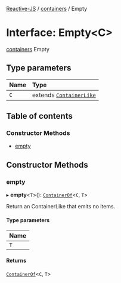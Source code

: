 [Reactive-JS](../README.md) / [containers](../modules/containers.md) / Empty

# Interface: Empty<C\>

[containers](../modules/containers.md).Empty

## Type parameters

| Name | Type |
| :------ | :------ |
| `C` | extends [`ContainerLike`](containers.ContainerLike.md) |

## Table of contents

### Constructor Methods

- [empty](containers.Empty.md#empty)

## Constructor Methods

### empty

▸ **empty**<`T`\>(): [`ContainerOf`](../modules/containers.md#containerof)<`C`, `T`\>

Return an ContainerLike that emits no items.

#### Type parameters

| Name |
| :------ |
| `T` |

#### Returns

[`ContainerOf`](../modules/containers.md#containerof)<`C`, `T`\>
